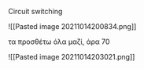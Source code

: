 Circuit switching 

![[Pasted image 20211014200834.png]]

τα προσθέτω όλα μαζί, άρα 70


![[Pasted image 20211014203021.png]]